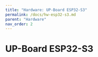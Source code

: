 ```yaml
---
title: "Hardware: UP-Board ESP32-S3"
permalink: /docs/hw-esp32-s3.md
parent: "Hardware"
nav_order: 2
---
```


# UP-Board ESP32-S3

